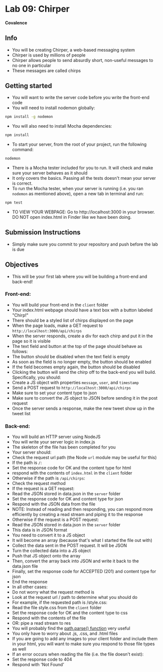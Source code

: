 # Lab 09: Chirper

#### Covalence

## Info

* You will be creating Chirper, a web-based messaging system
* Chirper is used by millions of people
* Chirper allows people to send absurdly short, non-useful messages to no one in particular
* These messages are called chirps

## Getting started

* You will want to write the server code before you write the front-end code
* You will need to install nodemon globally:

```bash
npm install -g nodemon
```

* You will also need to install Mocha dependencies:

```bash
npm install
```

* To start your server, from the root of your project, run the following command:

```bash
nodemon
```

* There is a Mocha tester included for you to run. It will check and make sure your server behaves as it should
* It only covers the basics. Passing all the tests doesn't mean your server is correct.
* To run the Mocha tester, when your server is running (i.e. you ran `nodemon` as mentioned above), open a new tab in terminal and run:

```bash
npm test
```

* TO VIEW YOUR WEBPAGE: Go to http://localhost:3000 in your browser. DO NOT open index.html in Finder like we have been doing.

## Submission Instructions

* Simply make sure you commit to your repository and push before the lab is due

## Objectives

* This will be your first lab where you will be building a front-end and back-end!

### Front-end:

* You will build your front-end in the `client` folder
* Your index.html webpage should have a text box with a button labeled "Chirp!"
* There should be a styled list of chirps displayed on the page
* When the page loads, make a GET request to `http://localhost:3000/api/chirps`
* When the server responds, create a div for each chirp and put it in the page so it is visible
* The text field and button at the top of the page should behave as follows:
* The button should be disabled when the text field is empty
* As soon as the field is no longer empty, the button should be enabled
* If the field becomes empty again, the button should be disabled
* Clicking the button will send the chirp off to the back-end you will build. Specifically, you should:
* Create a JS object with properties `message`, `user`, and `timestamp`
* Send a POST request to `http://localhost:3000/api/chirps`
* Make sure to set your content type to json
* Make sure to convert the JS object to JSON before sending it in the post request
* Once the server sends a response, make the new tweet show up in the tweet list

### Back-end:

* You will build an HTTP server using NodeJS
* You will write your server logic in index.js
* The skeleton of the file has been completed for you
* Your server should:
* Check the request url path (the Node `url` module may be useful for this)
* If the path is `/`:
* Set the response code for OK and the content type for html
* respond with the contents of `index.html` in the `client` folder
* Otherwise if the path is `/api/chirps`:
* Check the request method
* If the request is a GET request:
* Read the JSON stored in data.json in the `server` folder
* Set the response code for OK and content type for json
* Respond with the JSON data from the file
* NOTE: Instead of reading and then responding, you can respond more efficiently by creating a read stream and piping it to the response
* Otherwise if the request is a POST request:
* Read the JSON stored in data.json in the `server` folder
* This data is in JSON format
* You need to convert it to a JS object
* It will become an array (because that's what I started the file out with)
* Collect the data sent in the POST request. It will be JSON
* Turn the collected data into a JS object
* Push that JS object onto the array
* Then, convert the array back into JSON and write it back to the data.json file
* Finally, set the response code for ACCEPTED (201) and content type for json
* End the response
* In all other cases:
* Do not worry what the request method is
* Look at the request url / path to determine what you should do
* For example, if the requested path is /style.css:
* Read the file style.css from the `client` folder
* Set the response code for OK and the content type to css
* Respond with the contents of the file
* OR: pipe a read stream to res
* You will probably find the [path.parse() function](https://nodejs.org/api/path.html#path_path_parse_path) very useful
* You only have to worry about .js, .css, and .html files
* If you are going to add any images to your client folder and include them in your html, you will want to make sure you respond to those file types as well
* If an error occurs when reading the file (i.e. the file doesn't exist):
* Set the response code to 404
* Respond with 'Not Found'
